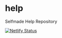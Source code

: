 # help

Selfmade Help Repository

[![Netlify Status](https://api.netlify.com/api/v1/badges/02224409-f4cd-4f8f-81ef-140125bb175b/deploy-status)](https://app.netlify.com/sites/sm-help/deploys)